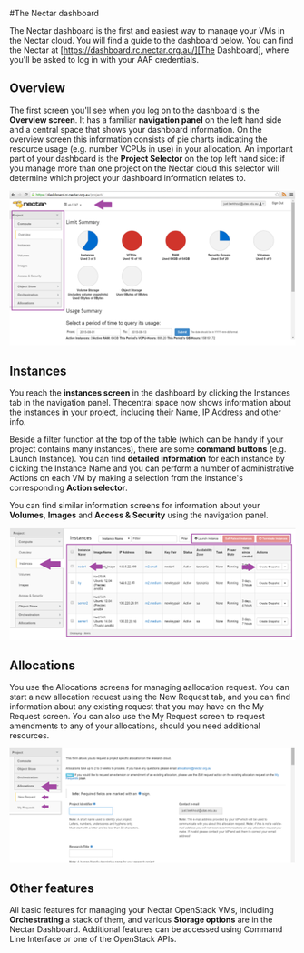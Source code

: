 #The Nectar dashboard

The Nectar dashboard is the first and easiest way to manage your VMs in the
Nectar cloud. You will find a guide to the dashboard below. You can find the
Nectar at [https://dashboard.rc.nectar.org.au/][The Dashboard], where you'll
be asked to log in with your AAF credentials.

## Overview

The first screen you'll see when you log on to the dashboard is the **Overview
screen**. It has a familiar **navigation panel** on the left hand side and a
central space that shows your dashboard information. On the overview screen
this information consists of pie charts indicating the resource usage (e.g.
number VCPUs in use) in your allocation. An important part of your dashboard
is the **Project Selector** on the top left hand side: if you manage more than
one project on the Nectar cloud this selector will determine which project
your dashboard information relates to.


![Dashboard Overview]


## Instances

You reach the **instances screen** in the dashboard by clicking the Instances
tab in the navigation panel. Thecentral space now shows information about the
instances in your project, including their Name, IP Address and other info.

Beside a filter function at the top of the table (which can be handy if your
project contains many instances), there are some **command buttons** (e.g.
Launch Instance). You can find **detailed information** for each instance by
clicking the Instance Name and you can perform a number of administrative
Actions on each VM by making a selection from the instance's corresponding
**Action selector**.

You can find similar information screens for information about your
**Volumes**, **Images** and **Access & Security** using the navigation panel.

![Dashboard Instances]

## Allocations

You use the Allocations screens for managing aallocation request. You can
start a new allocation request using the New Request tab, and you can find
information about any existing request that you may have on the My Request
screen. You can also use the My Request screen to request amendments to any
of your allocations, should you need additional resources.

![Dashboard Allocations]

## Other features

All basic features for managing your Nectar OpenStack VMs, including
**Orchestrating** a stack of them, and various **Storage options** are in 
the Nectar Dashboard. Additional features can be accessed using Command 
Line Interface or one of the OpenStack APIs.

[The Dashboard]: https://dashboard.rc.nectar.org.au/
[Dashboard Overview]: images/dashboard_overview.png
[Dashboard Instances]: images/dashboard_instances.png
[Dashboard Allocations]: images/dashboard_allocations.png

